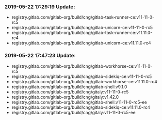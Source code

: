 ### 2019-05-22 17:29:19 Update:

- registry.gitlab.com/gitlab-org/build/cng/gitlab-task-runner-ce:v11-11-0-rc5
- registry.gitlab.com/gitlab-org/build/cng/gitlab-unicorn-ce:v11-11-0-rc5
- registry.gitlab.com/gitlab-org/build/cng/gitlab-task-runner-ce:v11.11.0-rc4
- registry.gitlab.com/gitlab-org/build/cng/gitlab-unicorn-ce:v11.11.0-rc4
### 2019-05-22 17:47:23 Update:

- registry.gitlab.com/gitlab-org/build/cng/gitlab-workhorse-ce:v11-11-0-rc5
- registry.gitlab.com/gitlab-org/build/cng/gitlab-sidekiq-ce:v11-11-0-rc5
- registry.gitlab.com/gitlab-org/build/cng/gitlab-workhorse-ce:v11.11.0-rc4
- registry.gitlab.com/gitlab-org/build/cng/gitlab-shell:v9.1.0
- registry.gitlab.com/gitlab-org/build/cng/gitaly:v11-11-0-rc5
- registry.gitlab.com/gitlab-org/build/cng/gitaly:v1.42.0
- registry.gitlab.com/gitlab-org/build/cng/gitlab-shell:v11-11-0-rc5-ee
- registry.gitlab.com/gitlab-org/build/cng/gitlab-sidekiq-ce:v11.11.0-rc4
- registry.gitlab.com/gitlab-org/build/cng/gitaly:v11-11-0-rc5-ee

